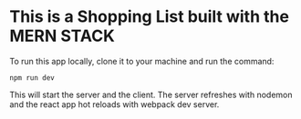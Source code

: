 # This is a Shopping List built with the MERN STACK

To run this app locally, clone it to your machine and run the command:

```shell
npm run dev
```
This will start the server and the client.  The server refreshes with nodemon and the react app hot reloads with webpack dev server.

